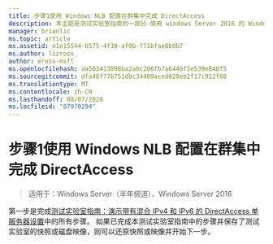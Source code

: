 ```yaml
---
title: 步骤1使用 Windows NLB 配置在群集中完成 DirectAccess
description: 本主题是测试实验室指南的一部分-使用 windows Server 2016 的 Windows NLB 在群集中演示 DirectAccess
manager: brianlic
ms.topic: article
ms.assetid: e1e15544-b575-4f39-af0b-771bfae8b0b7
ms.author: lizross
author: eross-msft
ms.openlocfilehash: aa503413098ba2a0c206fb7a6446f3e539e848f5
ms.sourcegitcommit: dfa48f77b751dbc34409aced628eb2f17c912f08
ms.translationtype: MT
ms.contentlocale: zh-CN
ms.lasthandoff: 08/07/2020
ms.locfileid: "87970294"
---
```

# <a name="step-1-complete-the-directaccess-in-a-cluster-with-windows-nlb-configuration"></a>步骤1使用 Windows NLB 配置在群集中完成 DirectAccess

>适用于：Windows Server（半年频道）、Windows Server 2016

第一步是完成[测试实验室指南：演示带有混合 IPv4 和 IPv6 的 DirectAccess 单服务器设置](https://go.microsoft.com/fwlink/p/?LinkId=237004)中的所有步骤。 如果已完成本测试实验室指南中的步骤并保存了测试实验室的快照或磁盘映像，则可以还原快照或映像并开始下一步。
